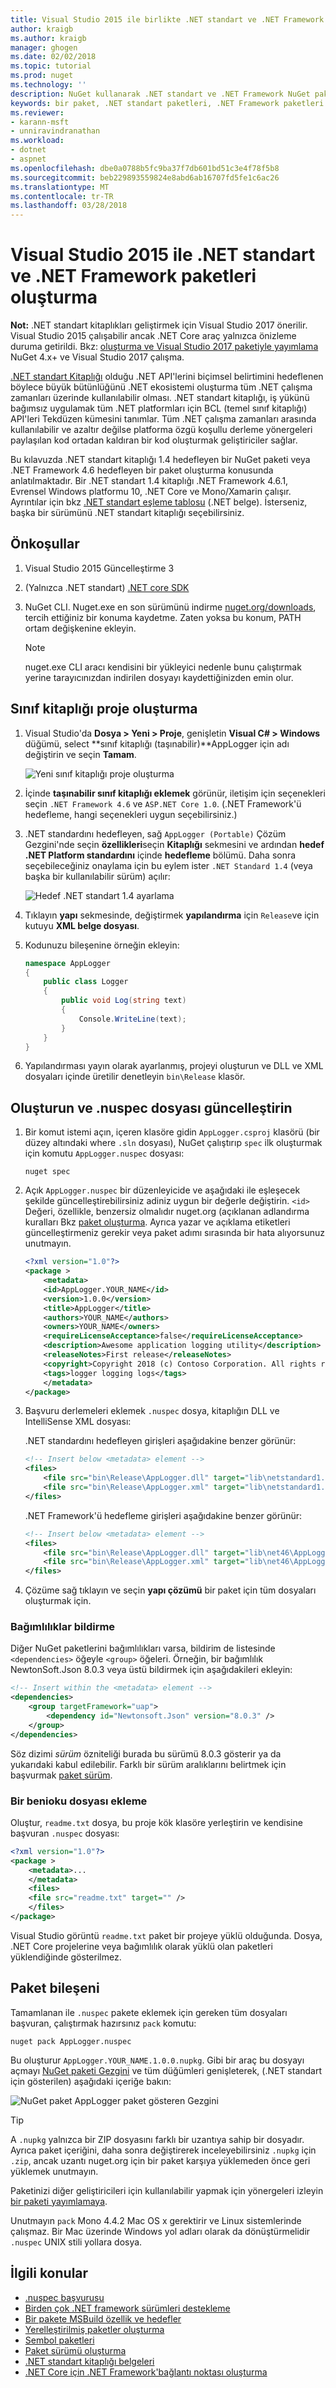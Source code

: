 ```yaml
---
title: Visual Studio 2015 ile birlikte .NET standart ve .NET Framework NuGet paketleri oluşturma | Microsoft Docs
author: kraigb
ms.author: kraigb
manager: ghogen
ms.date: 02/02/2018
ms.topic: tutorial
ms.prod: nuget
ms.technology: ''
description: NuGet kullanarak .NET standart ve .NET Framework NuGet paketleri oluşturma bir uçtan uca Kılavuz 3.x ve Visual Studio 2015.
keywords: bir paket, .NET standart paketleri, .NET Framework paketleri oluşturma
ms.reviewer:
- karann-msft
- unniravindranathan
ms.workload:
- dotnet
- aspnet
ms.openlocfilehash: dbe0a0788b5fc9ba37f7db601bd51c3e4f78f5b8
ms.sourcegitcommit: beb229893559824e8abd6ab16707fd5fe1c6ac26
ms.translationtype: MT
ms.contentlocale: tr-TR
ms.lasthandoff: 03/28/2018
---
```

# <a name="create-net-standard-and-net-framework-packages-with-visual-studio-2015"></a>Visual Studio 2015 ile .NET standart ve .NET Framework paketleri oluşturma

**Not:** .NET standart kitaplıkları geliştirmek için Visual Studio 2017 önerilir. Visual Studio 2015 çalışabilir ancak .NET Core araç yalnızca önizleme duruma getirildi. Bkz: [oluşturma ve Visual Studio 2017 paketiyle yayımlama](../quickstart/create-and-publish-a-package-using-visual-studio.md) NuGet 4.x+ ve Visual Studio 2017 çalışma.

[.NET standart Kitaplığı](/dotnet/articles/standard/library) olduğu .NET API'lerini biçimsel belirtimini hedeflenen böylece büyük bütünlüğünü .NET ekosistemi oluşturma tüm .NET çalışma zamanları üzerinde kullanılabilir olması. .NET standart kitaplığı, iş yükünü bağımsız uygulamak tüm .NET platformları için BCL (temel sınıf kitaplığı) API'leri Tekdüzen kümesini tanımlar. Tüm .NET çalışma zamanları arasında kullanılabilir ve azaltır değilse platforma özgü koşullu derleme yönergeleri paylaşılan kod ortadan kaldıran bir kod oluşturmak geliştiriciler sağlar.

Bu kılavuzda .NET standart kitaplığı 1.4 hedefleyen bir NuGet paketi veya .NET Framework 4.6 hedefleyen bir paket oluşturma konusunda anlatılmaktadır. Bir .NET standart 1.4 kitaplığı .NET Framework 4.6.1, Evrensel Windows platformu 10, .NET Core ve Mono/Xamarin çalışır. Ayrıntılar için bkz [.NET standart eşleme tablosu](/dotnet/standard/net-standard#net-implementation-support) (.NET belge). İsterseniz, başka bir sürümünü .NET standart kitaplığı seçebilirsiniz.

## <a name="prerequisites"></a>Önkoşullar

1. Visual Studio 2015 Güncelleştirme 3
1. (Yalnızca .NET standart) [.NET core SDK](https://www.microsoft.com/net/download/)
1. NuGet CLI. Nuget.exe en son sürümünü indirme [nuget.org/downloads](https://nuget.org/downloads), tercih ettiğiniz bir konuma kaydetme. Zaten yoksa bu konum, PATH ortam değişkenine ekleyin.

    > [!Note]
    > nuget.exe CLI aracı kendisini bir yükleyici nedenle bunu çalıştırmak yerine tarayıcınızdan indirilen dosyayı kaydettiğinizden emin olur.

## <a name="create-the-class-library-project"></a>Sınıf kitaplığı proje oluşturma

1. Visual Studio'da **Dosya > Yeni > Proje**, genişletin **Visual C# > Windows** düğümü, select **sınıf kitaplığı (taşınabilir)**AppLogger için adı değiştirin ve seçin **Tamam**.

    ![Yeni sınıf kitaplığı proje oluşturma](media/NetStandard-NewProject.png)

1. İçinde **taşınabilir sınıf kitaplığı eklemek** görünür, iletişim için seçenekleri seçin `.NET Framework 4.6` ve `ASP.NET Core 1.0`. (.NET Framework'ü hedefleme, hangi seçenekleri uygun seçebilirsiniz.)

1. .NET standardını hedefleyen, sağ `AppLogger (Portable)` Çözüm Gezgini'nde seçin **özellikleri**seçin **Kitaplığı** sekmesini ve ardından **hedef .NET Platform standardını** içinde **hedefleme** bölümü. Daha sonra seçebileceğiniz onaylama için bu eylem ister `.NET Standard 1.4` (veya başka bir kullanılabilir sürüm) açılır:

    ![Hedef .NET standart 1.4 ayarlama](media/NetStandard-ChangeTarget.png)

1. Tıklayın **yapı** sekmesinde, değiştirmek **yapılandırma** için `Release`ve için kutuyu **XML belge dosyası**.

1. Kodunuzu bileşenine örneğin ekleyin:

    ```cs
    namespace AppLogger
    {
        public class Logger
        {
            public void Log(string text)
            {
                Console.WriteLine(text);
            }
        }
    }
    ```

1. Yapılandırması yayın olarak ayarlanmış, projeyi oluşturun ve DLL ve XML dosyaları içinde üretilir denetleyin `bin\Release` klasör.

## <a name="create-and-update-the-nuspec-file"></a>Oluşturun ve .nuspec dosyası güncelleştirin

1. Bir komut istemi açın, içeren klasöre gidin `AppLogger.csproj` klasörü (bir düzey altındaki where `.sln` dosyası), NuGet çalıştırıp `spec` ilk oluşturmak için komutu `AppLogger.nuspec` dosyası:

    ```cli
    nuget spec
    ```

1. Açık `AppLogger.nuspec` bir düzenleyicide ve aşağıdaki ile eşleşecek şekilde güncelleştirebilirsiniz adiniz uygun bir değerle değiştirin. `<id>` Değeri, özellikle, benzersiz olmalıdır nuget.org (açıklanan adlandırma kuralları Bkz [paket oluşturma](../create-packages/creating-a-package.md#choosing-a-unique-package-identifier-and-setting-the-version-number). Ayrıca yazar ve açıklama etiketleri güncelleştirmeniz gerekir veya paket adımı sırasında bir hata alıyorsunuz unutmayın.

    ```xml
    <?xml version="1.0"?>
    <package >
        <metadata>
        <id>AppLogger.YOUR_NAME</id>
        <version>1.0.0</version>
        <title>AppLogger</title>
        <authors>YOUR_NAME</authors>
        <owners>YOUR_NAME</owners>
        <requireLicenseAcceptance>false</requireLicenseAcceptance>
        <description>Awesome application logging utility</description>
        <releaseNotes>First release</releaseNotes>
        <copyright>Copyright 2018 (c) Contoso Corporation. All rights reserved.</copyright>
        <tags>logger logging logs</tags>
        </metadata>
    </package>
    ```

1. Başvuru derlemeleri eklemek `.nuspec` dosya, kitaplığın DLL ve IntelliSense XML dosyası:

    .NET standardını hedefleyen girişleri aşağıdakine benzer görünür:

    ```xml
    <!-- Insert below <metadata> element -->
    <files>
        <file src="bin\Release\AppLogger.dll" target="lib\netstandard1.4\AppLogger.dll" />
        <file src="bin\Release\AppLogger.xml" target="lib\netstandard1.4\AppLogger.xml" />
    </files>
    ```

    .NET Framework'ü hedefleme girişleri aşağıdakine benzer görünür:

    ```xml
    <!-- Insert below <metadata> element -->
    <files>
        <file src="bin\Release\AppLogger.dll" target="lib\net46\AppLogger.dll" />
        <file src="bin\Release\AppLogger.xml" target="lib\net46\AppLogger.xml" />
    </files>
    ```

1. Çözüme sağ tıklayın ve seçin **yapı çözümü** bir paket için tüm dosyaları oluşturmak için.

### <a name="declaring-dependencies"></a>Bağımlılıklar bildirme

Diğer NuGet paketlerini bağımlılıkları varsa, bildirim de listesinde `<dependencies>` öğeyle `<group>` öğeleri. Örneğin, bir bağımlılık NewtonSoft.Json 8.0.3 veya üstü bildirmek için aşağıdakileri ekleyin:

```xml
<!-- Insert within the <metadata> element -->
<dependencies>
    <group targetFramework="uap">
        <dependency id="Newtonsoft.Json" version="8.0.3" />
    </group>
</dependencies>
```

Söz dizimi *sürüm* özniteliği burada bu sürümü 8.0.3 gösterir ya da yukarıdaki kabul edilebilir. Farklı bir sürüm aralıklarını belirtmek için başvurmak [paket sürüm](../reference/package-versioning.md).

### <a name="adding-a-readme"></a>Bir benioku dosyası ekleme

Oluştur, `readme.txt` dosya, bu proje kök klasöre yerleştirin ve kendisine başvuran `.nuspec` dosyası:

```xml
<?xml version="1.0"?>
<package >
    <metadata>...
    </metadata>
    <files>
    <file src="readme.txt" target="" />
    </files>
</package>
```

Visual Studio görüntü `readme.txt` paket bir projeye yüklü olduğunda. Dosya, .NET Core projelerine veya bağımlılık olarak yüklü olan paketleri yüklendiğinde gösterilmez.

## <a name="package-the-component"></a>Paket bileşeni

Tamamlanan ile `.nuspec` pakete eklemek için gereken tüm dosyaları başvuran, çalıştırmak hazırsınız `pack` komutu:

```cli
nuget pack AppLogger.nuspec
```

Bu oluşturur `AppLogger.YOUR_NAME.1.0.0.nupkg`. Gibi bir araç bu dosyayı açmayı [NuGet paketi Gezgini](https://github.com/NuGetPackageExplorer/NuGetPackageExplorer) ve tüm düğümleri genişleterek, (.NET standart için gösterilen) aşağıdaki içeriğe bakın:

![NuGet paket AppLogger paket gösteren Gezgini](media/NetStandard-PackageExplorer.png)

> [!Tip]
> A `.nupkg` yalnızca bir ZIP dosyasını farklı bir uzantıya sahip bir dosyadır. Ayrıca paket içeriğini, daha sonra değiştirerek inceleyebilirsiniz `.nupkg` için `.zip`, ancak uzantı nuget.org için bir paket karşıya yüklemeden önce geri yüklemek unutmayın.

Paketinizi diğer geliştiricileri için kullanılabilir yapmak için yönergeleri izleyin [bir paketi yayımlamaya](../create-packages/publish-a-package.md).

Unutmayın `pack` Mono 4.4.2 Mac OS x gerektirir ve Linux sistemlerinde çalışmaz. Bir Mac üzerinde Windows yol adları olarak da dönüştürmelidir `.nuspec` UNIX stili yollara dosya.

## <a name="related-topics"></a>İlgili konular

- [.nuspec başvurusu](../reference/nuspec.md)
- [Birden çok .NET framework sürümleri destekleme](../create-packages/supporting-multiple-target-frameworks.md)
- [Bir pakete MSBuild özellik ve hedefler](../create-packages/creating-a-package.md#including-msbuild-props-and-targets-in-a-package)
- [Yerelleştirilmiş paketler oluşturma](../create-packages/creating-localized-packages.md)
- [Sembol paketleri](../create-packages/symbol-packages.md)
- [Paket sürümü oluşturma](../reference/package-versioning.md)
- [.NET standart kitaplığı belgeleri](/dotnet/articles/standard/library)
- [.NET Core için .NET Framework'bağlantı noktası oluşturma](/dotnet/articles/core/porting/index)
